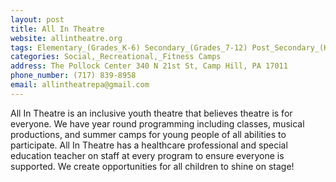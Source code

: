 ```yaml
---
layout: post
title: All In Theatre
website: allintheatre.org
tags: Elementary_(Grades_K-6) Secondary_(Grades_7-12) Post_Secondary_(High_School_and_Beyond)
categories: Social,_Recreational,_Fitness Camps
address: The Pollock Center 340 N 21st St, Camp Hill, PA 17011
phone_number: (717) 839-8958
email: allintheatrepa@gmail.com
---
```

All In Theatre is an inclusive youth theatre that believes theatre is for everyone. We have year round programming including classes, musical productions, and summer camps for young people of all abilities to participate. All In Theatre has a healthcare professional and special education teacher on staff at every program to ensure everyone is supported. We create opportunities for all children to shine on stage!